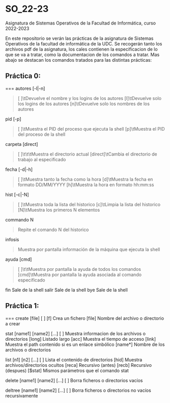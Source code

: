 # SO_22-23
Asignatura de Sistemas Operativos de la Facultad de Informática, curso 2022-2023

En este repositorio se verán las prácticas de la asignatura de Sistemas Operativos
de la facultad de informática de la UDC. Se recogerán tanto los archivos pdf de la
asignatura, los cales contienen la especificacion de lo que se va a tratar, como
la documentacion de los comandos a tratar. Mas abajo se destacan los comandos tratados
para las distintas prácticas:

## Práctica 0:
===
autores		[-l|-n]
>[ ]\tDevuelve el nombre y los logins de los autores
>[l]\tDevuelve solo los logins de los autores
>[n]\tDevuelve solo los nombres de los autores

pid			[-p]
>[ ]\tMuestra el PID del proceso que ejecuta la shell
>[p]\tMuestra el PID del proceso de la shell

carpeta		[direct]
>[ ]\t\t\tMuestra el directorio actual
>[direct]\tCambia el directorio de trabajo al especificado

fecha		[-d|-h]
>[ ]\tMuestra tanto la fecha como la hora
>[d]\tMuestra la fecha en formato DD/MM/YYYY
>[h]\tMuestra la hora en formato hh:mm:ss

hist		[-c|-N]
>[ ]\tMuestra toda la lista del historico
>[c]\tLimpia la lista del historico
>[N]\tMuestra los primeros N elementos

commando	N
>Repite el comando N del historico

infosis
>Muestra por pantalla información de la máquina que ejecuta la shell

ayuda		[cmd]
>[ ]\t\tMuestra por pantalla la ayuda de todos los comandos
>[cmd]\tMuestra por pantalla la ayuda asociada al comando especificado

fin		Sale de la shell
salir	Sale de la shell
bye		Sale de la shell


## Práctica 1:
===
create		[file]
	[ ]
	[f]		Crea un fichero
	[file]	Nombre del archivo o directorio a crear

stat		[name1] [name2] [...]
	[ ]		Muestra informacion de los archivos o directorios
	[long]	Listado largo
	[acc]	Muestra el tiempo de acceso
	[link]	Muestra el path contenido si es un enlace simbólico
	[name*]	Nombre de los archivos o directorios

list		[n1] [n2] [...]
	[ ]		Lista el contenido de directorios
	[hid]	Muestra archivos/directorios ocultos
	[reca]	Recursivo (antes)
	[recb]	Recursivo (despues)
	[$stat]	Mismos parámetros que el comando stat

delete		[name1] [name2] [...]
	[ ]		Borra ficheros o directorios vacíos

deltree		[name1] [name2] [...]
	[ ]		Borra ficheros o directorios no vacíos recursivamente
